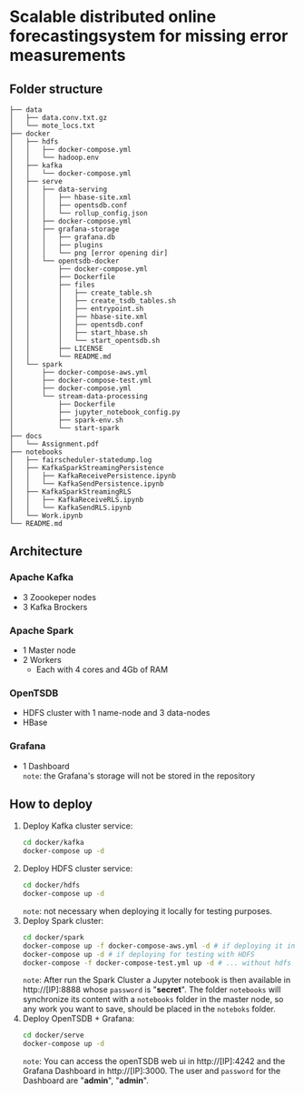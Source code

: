 # Scalable distributed online forecastingsystem for missing error measurements

## Folder structure

```
├── data
│   ├── data.conv.txt.gz
│   └── mote_locs.txt
├── docker
│   ├── hdfs
│   │   ├── docker-compose.yml
│   │   └── hadoop.env
│   ├── kafka
│   │   └── docker-compose.yml
│   ├── serve
│   │   ├── data-serving
│   │   │   ├── hbase-site.xml
│   │   │   ├── opentsdb.conf
│   │   │   └── rollup_config.json
│   │   ├── docker-compose.yml
│   │   ├── grafana-storage
│   │   │   ├── grafana.db
│   │   │   ├── plugins
│   │   │   └── png [error opening dir]
│   │   └── opentsdb-docker
│   │       ├── docker-compose.yml
│   │       ├── Dockerfile
│   │       ├── files
│   │       │   ├── create_table.sh
│   │       │   ├── create_tsdb_tables.sh
│   │       │   ├── entrypoint.sh
│   │       │   ├── hbase-site.xml
│   │       │   ├── opentsdb.conf
│   │       │   ├── start_hbase.sh
│   │       │   └── start_opentsdb.sh
│   │       ├── LICENSE
│   │       └── README.md
│   └── spark
│       ├── docker-compose-aws.yml
│       ├── docker-compose-test.yml
│       ├── docker-compose.yml
│       └── stream-data-processing
│           ├── Dockerfile
│           ├── jupyter_notebook_config.py
│           ├── spark-env.sh
│           └── start-spark
├── docs
│   └── Assignment.pdf
├── notebooks
│   ├── fairscheduler-statedump.log
│   ├── KafkaSparkStreamingPersistence
│   │   ├── KafkaReceivePersistence.ipynb
│   │   └── KafkaSendPersistence.ipynb
│   ├── KafkaSparkStreamingRLS
│   │   ├── KafkaReceiveRLS.ipynb
│   │   └── KafkaSendRLS.ipynb
│   └── Work.ipynb
└── README.md
```

## Architecture

### Apache Kafka

- 3 Zoookeper nodes
- 3 Kafka Brockers

### Apache Spark

- 1 Master node
- 2 Workers
    - Each with 4 cores and 4Gb of RAM

### OpenTSDB

- HDFS cluster with 1 name-node and 3 data-nodes
- HBase

### Grafana

- 1 Dashboard  
`note`: the Grafana's storage will not be stored in the repository

## How to deploy

1. Deploy Kafka cluster service:
    ```bash
    cd docker/kafka
    docker-compose up -d
    ```
2. Deploy HDFS cluster service:
    ```bash
    cd docker/hdfs
    docker-compose up -d
    ```
    `note`: not necessary when deploying it locally for testing purposes.
3. Deploy Spark cluster:
    ```bash
    cd docker/spark
    docker-compose up -f docker-compose-aws.yml -d # if deploying it in a server
    docker-compose up -d # if deploying for testing with HDFS
    docker-compose -f docker-compose-test.yml up -d # ... without hdfs   
    ```
    `note`: After run the Spark Cluster a Jupyter notebook is then available in http://[IP]:8888 whose `password` is "**secret**". The folder `notebooks` will synchronize its content with a `notebooks` folder in the master node, so any work you want to save, should be placed in the `noteboks` folder.
4. Deploy OpenTSDB + Grafana:
    ```bash
    cd docker/serve
    docker-compose up -d
    ```
    `note`: You can access the openTSDB web ui in http://[IP]:4242 and the Grafana Dashboard in http://[IP]:3000. The user and `password` for the Dashboard are "**admin**", "**admin**".